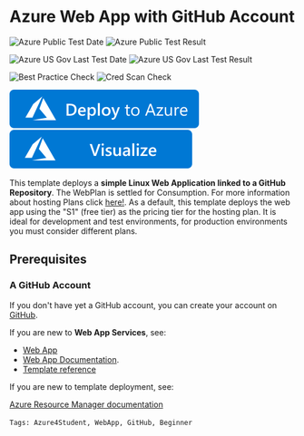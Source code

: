 # Azure Web App with GitHub Account

![Azure Public Test Date](https://azurequickstartsservice.blob.core.windows.net/badges/201-web-app-github-deploy/PublicLastTestDate.svg)
![Azure Public Test Result](https://azurequickstartsservice.blob.core.windows.net/badges/201-web-app-github-deploy/PublicDeployment.svg)

![Azure US Gov Last Test Date](https://azurequickstartsservice.blob.core.windows.net/badges/201-web-app-github-deploy/FairfaxLastTestDate.svg)
![Azure US Gov Last Test Result](https://azurequickstartsservice.blob.core.windows.net/badges/201-web-app-github-deploy/FairfaxDeployment.svg)

![Best Practice Check](https://azurequickstartsservice.blob.core.windows.net/badges/201-web-app-github-deploy/BestPracticeResult.svg)
![Cred Scan Check](https://azurequickstartsservice.blob.core.windows.net/badges/201-web-app-github-deploy/CredScanResult.svg)

[![Deploy To Azure](https://raw.githubusercontent.com/Azure/azure-quickstart-templates/master/1-CONTRIBUTION-GUIDE/images/deploytoazure.svg?sanitize=true)]("https://portal.azure.com/#create/Microsoft.Template/uri/https%3A%2F%2Fraw.githubusercontent.com%2FAzure%2Fazure-quickstart-templates%2Fmaster%2F201-web-app-github-deploy%2Fazuredeploy.json")
[![Visualize](https://raw.githubusercontent.com/Azure/azure-quickstart-templates/master/1-CONTRIBUTION-GUIDE/images/visualizebutton.svg?sanitize=true)]("http://armviz.io/#/?load=https%3A%2F%2Fraw.githubusercontent.com%2FAzure%2Fazure-quickstart-templates%2Fmaster%2F201-web-app-github-deploy%2Fazuredeploy.json")

This template deploys a **simple Linux Web Application linked to a GitHub
Repository**. The WebPlan is settled for Consumption. For more information about
hosting Plans click
[here!](https://azure.microsoft.com/pricing/details/app-service/linux/). As a
default, this template deploys the web app using the "S1" (free tier) as the
pricing tier for the hosting plan. It is ideal for development and test
environments, for production environments you must consider different plans.

## Prerequisites

### A GitHub Account

If you don't have yet a GitHub account, you can create your account on
[GitHub](https://github.com/).

If you are new to **Web App Services**, see:

- [Web App](https://azure.microsoft.com/services/app-service/web/)
- [Web App Documentation](https://docs.microsoft.com/azure/app-service/).
- [Template reference](https://docs.microsoft.com/azure/templates/microsoft.compute/allversions)

If you are new to template deployment, see:

[Azure Resource Manager documentation](https://docs.microsoft.com/azure/azure-resource-manager/)

`Tags: Azure4Student, WebApp, GitHub, Beginner`
